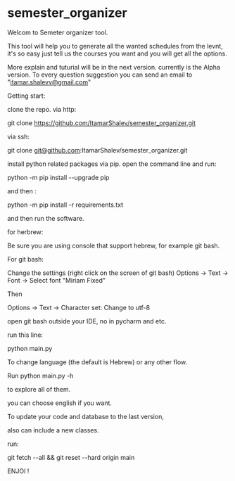 # semester_organizer

Welcom to Semeter organizer tool.

This tool will help you to generate all the wanted schedules from the levnt,
it's so easy just tell us the courses you want and you will get all the options.

More explain and tuturial will be in the next version. currently is the Alpha version. To every question suggestion you can send an email to "itamar.shalevv@gmail.com"

Getting start:

clone the repo. via http:

git clone https://github.com/ItamarShalev/semester_organizer.git

via ssh: 

git clone git@github.com:ItamarShalev/semester_organizer.git

install python related packages via pip. open the command line and run:

python -m pip install --upgrade pip

and then :

python -m pip install -r requirements.txt

and then run the software.

for herbrew:

Be sure you are using console that support hebrew,
for example git bash.

For git bash:

Change the settings (right click on the screen of git bash)
Options -> Text -> Font -> Select font "Miriam Fixed"

Then 

Options -> Text -> Character set: Change to utf-8

open git bash outside your IDE, no in pycharm and etc.

run this line:

python main.py

To change language (the default is Hebrew) or any other flow.

Run python main.py -h 

to explore all of them.

you can choose english if you want.

To update your code and database to the last version, 

also can include a new classes.

run:

git fetch --all && git reset --hard origin main


ENJOI !
